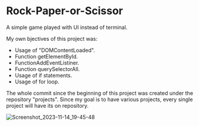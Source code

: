 # Rock-Paper-or-Scissor
A simple game played with UI instead of terminal.

My own bjectives of this project was:
 - Usage of "DOMContentLoaded".
 - Function getElementById.
 - FunctionAddEventListiner.
 - Function querySelectorAll.
 - Usage of if statements.
 - Usage of for loop.

The whole commit since the beginning of this project was created under the repository "projects". Since my goal is to have various projects, 
every single project will have its on repository.


![Screenshot_2023-11-14_19-45-48](https://github.com/AtAllCreativity/Rock-Paper-or-Scissor/assets/144659936/3596060d-b5f9-4f14-9f42-29e61c4240f4)
